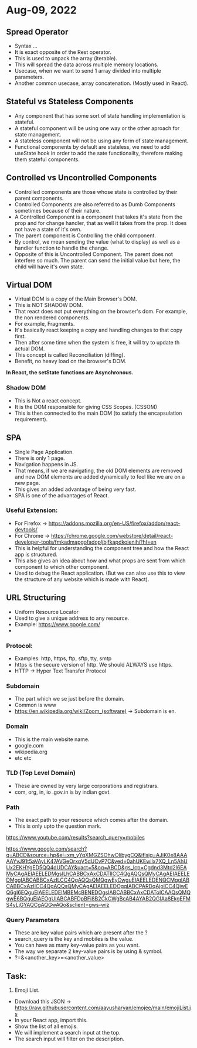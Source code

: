 # Aug-09, 2022

## Spread Operator
- Syntax ...
- It is exact opposite of the Rest operator.
- This is used to unpack the array (iterable).
- This will spread the data across multiple memory locations.
- Usecase, when we want to send 1 array divided into multiple parameters.
- Another common usecase, array concatenation. (Mostly used in React).

## Stateful vs Stateless Components
- Any component that has some sort of state handling implementation is stateful.
- A stateful component will be using one way or the other aproach for state management.
- A stateless component will not be using any form of state management.
- Functional components by default are stateless, we need to add useState hook in order to add the sate functionality, therefore making them stateful components.

## Controlled vs Uncontrolled Components
- Controlled components are those whose state is controlled by their parent components.
- Controlled Components are also referred to as Dumb Components sometimes because of their nature.
- A Controlled Component is a component that takes it's state from the prop and for change handler, that as well it takes from the prop. It does not have a state of it's own.
- The parent component is Controlling the child component.
- By control, we mean sending the value (what to display) as well as a handler function to handle the change.
- Opposite of this is Uncontrolled Component. The parent does not interfere so much. The parent can send the initial value but here, the child will have it's own state.

## Virtual DOM
- Virtual DOM is a copy of the Main Browser's DOM.
- This is NOT SHADOW DOM.
- That react does not put everything on the browser's dom. For example, the non rendered components.
- For example, Fragments.
- It's basically react keeping a copy and handling changes to that copy first.
- Then after some time when the system is free, it will try to update th actual DOM.
- This concept is called Reconciliation (diffing).
- Benefit, no heavy load on the browser's DOM.

**In React, the setState functions are Asynchronous.**

### Shadow DOM
- This is Not a react concept.
- It is the DOM responsible for giving CSS Scopes. (CSSOM)
- This is then connected to the main DOM (to satisfy the encapsulation requirement).

## SPA
- Single Page Application.
- There is only 1 page.
- Navigation happens in JS.
- That means, if we are navigating, the old DOM elements are removed and new DOM elements are added dynamically to feel like we are on a new page.
- This gives an added advantage of being very fast.
- SPA is one of the advantages of React.

### Useful Extension:
- For Firefox -> https://addons.mozilla.org/en-US/firefox/addon/react-devtools/
- For Chrome -> https://chrome.google.com/webstore/detail/react-developer-tools/fmkadmapgofadopljbjfkapdkoienihi?hl=en
- This is helpful for understanding the component tree and how the React app is structured.
- This also gives an idea about how and what props are sent from which component to which other component.
- Used to debug the React application. (But we can also use this to view the structure of any website which is made with React).

## URL Structuring
- Uniform Resource Locator
- Used to give a unique address to any resource.
- Example: https://www.google.com/
- 

### Protocol:
- Examples: http, https, ftp, sftp, tty, smtp
- https is the secure version of http. We should ALWAYS use https.
- HTTP -> Hyper Text Transfer Protocol

### Subdomain
- The part which we se just before the domain.
- Common is www
- https://en.wikipedia.org/wiki/Zoom_(software) -> Subdomain is en.

### Domain
- This is the main website name.
- google.com
- wikipedia.org
- etc etc

### TLD (Top Level Domain)
- These are owned by very large corporations and registrars.
- com, org, in, io
.gov.in is by indian govt.

### Path
- The exact path to your resource which comes after the domain.
- This is only upto the question mark.

https://www.youtube.com/results?search_query=mobiles

https://www.google.com/search?q=ABCD&source=hp&ei=xm_yYqXMGZSOhwOIibygCQ&iflsig=AJiK0e8AAAAAYvJ91t5aVAyLK47AVGeOrxqV5dUCvP7C&ved=0ahUKEwilx7XQ_Ln5AhUUx2EKHYgED5QQ4dUDCAY&uact=5&oq=ABCD&gs_lcp=Cgdnd3Mtd2l6EAMyCAgAEIAEELEDMgsILhCABBCxAxCDATIICC4QgAQQsQMyCAgAEIAEELEDMggIABCABBCxAzILCC4QgAQQsQMQgwEyCwguEIAEELEDENQCMggIABCABBCxAzIICC4QgAQQsQMyCAgAEIAEELEDOggIABCPARDqAjoICC4QjwEQ6gI6EQguEIAEELEDEIMBEMcBENEDOgsIABCABBCxAxCDAToICAAQsQMQgwE6BQguEIAEOgUIABCABFDpBFi8B2CkCWgBcAB4AYAB2QGIAa8EkgEFMS4yLjGYAQCgAQGwAQo&sclient=gws-wiz

### Query Parameters
- These are key value pairs which are present after the ?
- search_query is the key and mobiles is the value.
- You can have as many key-value pairs as you want.
- The way we separate 2 key-value pairs is by using & symbol.
- ?<key>=<value>&<another_key>=<another_value>

## Task:
1. Emoji List.
- Download this JSON -> https://raw.githubusercontent.com/aayusharyan/emojee/main/emojiList.js
- In your React app, import this.
- Show the list of all emojis.
- We will implement a search input at the top.
- The search input will filter on the description.
